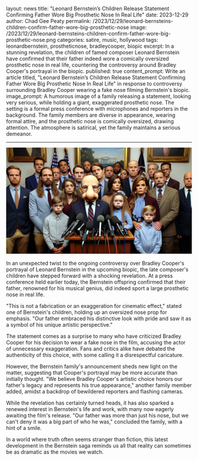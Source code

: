 layout: news
title: "Leonard Bernstein’s Children Release Statement Confirming Father Wore Big Prosthetic Nose In Real Life"
date: 2023-12-29
author: Chad Gee Peaty
permalink: /2023/12/29/leonard-bernsteins-children-confirm-father-wore-big-prosthetic-nose
image: /2023/12/29/leonard-bernsteins-children-confirm-father-wore-big-prosthetic-nose.png
categories: satire, music, hollywood
tags: leonardbernstein, prostheticnose, bradleycooper, biopic
excerpt: In a stunning revelation, the children of famed composer Leonard Bernstein have confirmed that their father indeed wore a comically oversized prosthetic nose in real life, countering the controversy around Bradley Cooper's portrayal in the biopic.
published: true
content_prompt: Write an article titled, "Leonard Bernstein’s Children Release Statement Confirming Father Wore Big Prosthetic Nose In Real Life" in response to controversy surrounding Bradley Cooper wearing a fake nose filming Bernstein's biopic.
image_prompt: A humorous image of a family releasing a statement, looking very serious, while holding a giant, exaggerated prosthetic nose. The setting is a formal press conference with microphones and reporters in the background. The family members are diverse in appearance, wearing formal attire, and the prosthetic nose is comically oversized, drawing attention. The atmosphere is satirical, yet the family maintains a serious demeanor.

---

![Bernstein Family Press Conference](/2023/12/29/leonard-bernsteins-children-confirm-father-wore-big-prosthetic-nose.png)

In an unexpected twist to the ongoing controversy over Bradley Cooper's portrayal of Leonard Bernstein in the upcoming biopic, the late composer's children have stepped forward with a shocking revelation. At a press conference held earlier today, the Bernstein offspring confirmed that their father, renowned for his musical genius, did indeed sport a large prosthetic nose in real life.

"This is not a fabrication or an exaggeration for cinematic effect," stated one of Bernstein's children, holding up an oversized nose prop for emphasis. "Our father embraced his distinctive look with pride and saw it as a symbol of his unique artistic perspective."

The statement comes as a surprise to many who have criticized Bradley Cooper for his decision to wear a fake nose in the film, accusing the actor of unnecessary exaggeration. Fans and critics alike have debated the authenticity of this choice, with some calling it a disrespectful caricature.

However, the Bernstein family's announcement sheds new light on the matter, suggesting that Cooper's portrayal may be more accurate than initially thought. "We believe Bradley Cooper's artistic choice honors our father's legacy and represents his true appearance," another family member added, amidst a backdrop of bewildered reporters and flashing cameras.

While the revelation has certainly turned heads, it has also sparked a renewed interest in Bernstein's life and work, with many now eagerly awaiting the film's release. "Our father was more than just his nose, but we can't deny it was a big part of who he was," concluded the family, with a hint of a smile.

In a world where truth often seems stranger than fiction, this latest development in the Bernstein saga reminds us all that reality can sometimes be as dramatic as the movies we watch.
